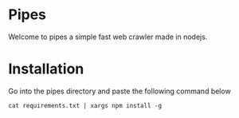 # Pipes
Welcome to pipes a simple fast web crawler made in nodejs.

# Installation

Go into the pipes directory and paste the following command below

```
cat requirements.txt | xargs npm install -g
```

